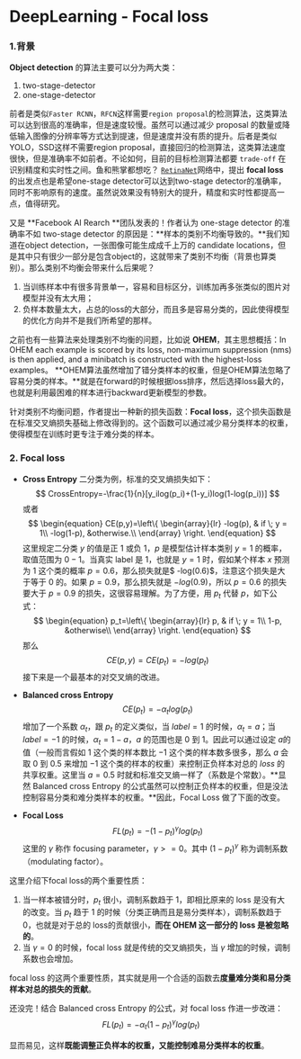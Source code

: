 #  DeepLearning - Focal loss

### 1.背景
**Object detection** 的算法主要可以分为两大类：

1. two-stage-detector
2. one-stage-detector

前者是类似`Faster RCNN`，`RFCN`这样需要`region proposal`的检测算法，这类算法可以达到很高的准确率，但是速度较慢。虽然可以通过减少 proposal 的数量或降低输入图像的分辨率等方式达到提速，但是速度并没有质的提升。后者是类似YOLO，SSD这样不需要region proposal，直接回归的检测算法，这类算法速度很快，但是准确率不如前者。不论如何，目前的目标检测算法都要 `trade-off` 在识别精度和实时性之间。鱼和熊掌都想吃？ [`RetinaNet`](https://arxiv.org/pdf/1708.02002.pdf)网络中，提出 **focal loss**  的出发点也是希望one-stage detector可以达到two-stage detector的准确率，同时不影响原有的速度。虽然说效果没有特别大的提升，精度和实时性都提高一点，值得研究。

又是 **Facebook AI Rearch **团队发表的！作者认为 one-stage detector 的准确率不如 two-stage detector 的原因是：**样本的类别不均衡导致的。**我们知道在object detection，一张图像可能生成成千上万的 candidate locations，但是其中只有很少一部分是包含object的，这就带来了类别不均衡（背景也算类别）。那么类别不均衡会带来什么后果呢？

1. 当训练样本中有很多背景单一，容易和目标区分，训练加再多张类似的图片对模型并没有太大用；
2. 负样本数量太大，占总的loss的大部分，而且多是容易分类的，因此使得模型的优化方向并不是我们所希望的那样。

之前也有一些算法来处理类别不均衡的问题，比如说 **OHEM**，其主思想概括：In OHEM each example is scored by its loss, non-maximum suppression (nms) is then applied, and a minibatch is constructed with the highest-loss examples。 **OHEM算法虽然增加了错分类样本的权重，但是OHEM算法忽略了容易分类的样本。**就是在forward的时候根据loss排序，然后选择loss最大的，也就是利用最困难的样本进行backward更新模型的参数。

针对类别不均衡问题，作者提出一种新的损失函数：**Focal loss**，这个损失函数是在标准交叉熵损失基础上修改得到的。这个函数可以通过减少易分类样本的权重，使得模型在训练时更专注于难分类的样本。



### 2. Focal loss

- **Cross Entropy**
  二分类为例，标准的交叉熵损失如下：
$$
  CrossEntropy=-\frac{1}{n}[y_ilog(p_i)+(1-y_i)log(1-log(p_i))] 
$$
  或者
$$
\begin{equation}  
  CE(p,y)=\left\{  
               \begin{array}{lr}  
              -log(p), &  if  \; y = 1\\  
               -log(1-p), &otherwise.\\    
               \end{array}  
  \right.  
  \end{equation}
$$
这里规定二分类 $y$ 的值是正 $1$ 或负 $1$，$p$ 是模型估计样本类别 $y=1$ 的概率，取值范围为 $0-1$。当真实 label 是 $1$，也就是 $y=1$ 时，假如某个样本 $x$ 预测为 $1$ 这个类的概率 $p=0.6$，那么损失就是$ -log(0.6)$，注意这个损失是大于等于  $0$ 的。如果 $p= 0.9$，那么损失就是 $-log(0.9)$，所以 $p=0.6$ 的损失要大于 $p=0.9$ 的损失，这很容易理解。为了方便，用 $p_t$ 代替 $p$，如下公式：
$$
\begin{equation}  
  p_t=\left\{  
               \begin{array}{lr}  
              p, &  if  \; y = 1\\  
               1-p, &otherwise\\    
               \end{array}  
  \right.  
  \end{equation}
$$
那么
$$
CE(p,y)=CE(p_t)=-log(p_t)
$$
接下来是一个最基本的对交叉熵的改进。

- **Balanced cross Entropy**
$$
CE(p_t)=-\alpha_t log(p_t)
$$
增加了一个系数 $\alpha_t$，跟 $p_t$ 的定义类似，当 $label=1$ 的时候，$\alpha_t=a$；当 $label=-1$ 的时候，$\alpha_t=1-a$，$a$ 的范围也是 $0$ 到 $1$。因此可以通过设定 $a$的值（一般而言假如 $1$ 这个类的样本数比 $-1$ 这个类的样本数多很多，那么 $a$ 会取 $0$ 到 $0.5$ 来增加 $-1$ 这个类的样本的权重）来控制正负样本对总的 $loss$ 的共享权重。这里当 $a=0.5$ 时就和标准交叉熵一样了（系数是个常数）。**显然 Balanced cross Entropy 的公式虽然可以控制正负样本的权重，但是没法控制容易分类和难分类样本的权重。**因此，Focal Loss 做了下面的改变。

- **Focal Loss**
$$
FL(p_t)=-{(1-p_t)}^{\gamma}log(p_t)
$$
这里的 $\gamma$  称作 focusing parameter，$\gamma>=0$。其中 $(1-p_t)^{\gamma}$  称为调制系数（modulating factor）。

这里介绍下focal loss的两个重要性质：
1. 当一样本被错分时，$p_t$ 很小，调制系数趋于 $1$，即相比原来的 loss 是没有大的改变。当 $p_t$ 趋于 $1$ 的时候（分类正确而且是易分类样本），调制系数趋于 $0$，也就是对于总的 loss的贡献很小，**而在 OHEM 这一部分的 loss 是被忽略的**。
2. 当 $\gamma=0$ 的时候，focal loss 就是传统的交叉熵损失，当 $\gamma$ 增加的时候，调制系数也会增加。 

focal loss 的这两个重要性质，其实就是用一个合适的函数去**度量难分类和易分类样本对总的损失的贡献**。

还没完！结合 Balanced cross Entropy 的公式，对 focal loss 作进一步改进：
$$
FL(p_t)=-{\alpha_t}{(1-p_t)}^{\gamma}log(p_t)
$$

显而易见，这样**既能调整正负样本的权重，又能控制难易分类样本的权重**。
